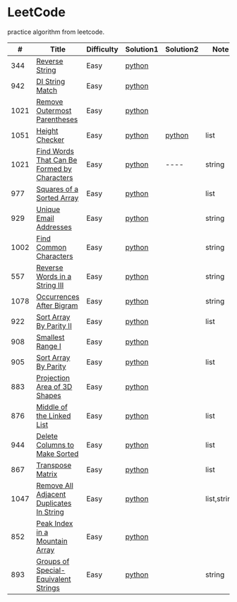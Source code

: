 # LeetCode

practice algorithm from leetcode.

|#| Title |Difficulty | Solution1 | Solution2 | Note |
| ----- | ----- | -------- | ---------- | ---------- |---- | 
344|[Reverse String](https://leetcode.com/problems/reverse-string/)|Easy|[python](/python_leetcode/add%20344)|
942|[DI String Match](https://leetcode.com/problems/di-string-match/)|Easy|[python](https://github.com/xuxiazhuang/LeetCode/blob/master/python_leetcode/_942.py)|
1021|[Remove Outermost Parentheses](https://leetcode.com/problems/remove-outermost-parentheses/)|Easy|[python](https://github.com/xuxiazhuang/LeetCode/blob/master/python_leetcode/1021.%20Remove%20Outermost%20Parentheses)|
1051|[Height Checker](https://leetcode.com/problems/height-checker/)|Easy|[python](https://github.com/xuxiazhuang/LeetCode/blob/master/python_leetcode/1021.%20Remove%20Outermost%20Parentheses)|[python](https://github.com/xuxiazhuang/LeetCode/blob/master/python_leetcode/1021.%20Remove%20Outermost%20Parentheses)|list|
1021|[Find Words That Can Be Formed by Characters](https://leetcode.com/problems/find-words-that-can-be-formed-by-characters/)|Easy|[python](https://github.com/xuxiazhuang/LeetCode/blob/master/python_leetcode/1021.%20Remove%20Outermost%20Parentheses)|----|string|
977|[Squares of a Sorted Array](https://leetcode.com/problems/squares-of-a-sorted-array/)|Easy|[python](https://github.com/xuxiazhuang/LeetCode/blob/master/python_leetcode/977.%20Squares%20of%20a%20Sorted%20Array)|  |list|
929|[Unique Email Addresses](https://leetcode.com/problems/unique-email-addresses/)|Easy|[python](https://github.com/xuxiazhuang/LeetCode/blob/master/python_leetcode/_929.py)|  |string|
1002|[Find Common Characters](https://leetcode.com/problems/find-common-characters/)|Easy|[python](https://github.com/xuxiazhuang/LeetCode/blob/master/python_leetcode/1002.%20Find%20Common%20Characters)|  |string|
557|[Reverse Words in a String III](https://leetcode.com/problems/reverse-words-in-a-string-iii/)|Easy|[python](https://github.com/xuxiazhuang/LeetCode/blob/master/python_leetcode/557.py)|  |string|
1078|[Occurrences After Bigram](https://leetcode.com/problems/occurrences-after-bigram/)|Easy|[python](https://github.com/xuxiazhuang/LeetCode/blob/master/python_leetcode/1078.%20Occurrences%20After%20Bigram)|  |string|
922|[Sort Array By Parity II](https://leetcode.com/problems/sort-array-by-parity-ii/)|Easy|[python](https://github.com/xuxiazhuang/LeetCode/blob/master/python_leetcode/_922.py)|  |list|
908|[Smallest Range I](https://leetcode.com/problems/smallest-range-i/)|Easy|[python](https://github.com/xuxiazhuang/LeetCode/blob/master/python_leetcode/_908.py)|  | |
905|[Sort Array By Parity](https://leetcode.com/problems/sort-array-by-parity/)|Easy|[python](https://github.com/xuxiazhuang/LeetCode/blob/master/python_leetcode/_905.py)|  |list|
883|[Projection Area of 3D Shapes](https://leetcode.com/problems/projection-area-of-3d-shapes/)|Easy|[python](https://github.com/xuxiazhuang/LeetCode/blob/master/python_leetcode/_883.py)|  | |
876|[Middle of the Linked List](https://leetcode.com/problems/middle-of-the-linked-list/)|Easy|[python](https://github.com/xuxiazhuang/LeetCode/blob/master/python_leetcode/_876.py)|  |list|
944|[Delete Columns to Make Sorted](https://leetcode.com/problems/delete-columns-to-make-sorted/)|Easy|[python](https://github.com/xuxiazhuang/LeetCode/blob/master/python_leetcode/944.%20Delete%20Columns%20to%20Make%20Sorted)|  |list|
867|[Transpose Matrix](https://leetcode.com/problems/transpose-matrix/)|Easy|[python](https://github.com/xuxiazhuang/LeetCode/blob/master/python_leetcode/_867.py)|  |list|
1047|[Remove All Adjacent Duplicates In String](https://leetcode.com/problems/remove-all-adjacent-duplicates-in-string/)|Easy|[python](https://github.com/xuxiazhuang/LeetCode/blob/master/python_leetcode/1047.%20Remove%20All%20Adjacent%20Duplicates%20In%20String)|  |list,string|
852|[Peak Index in a Mountain Array](https://leetcode.com/problems/peak-index-in-a-mountain-array/)|Easy|[python](https://github.com/xuxiazhuang/LeetCode/blob/master/python_leetcode/_852.py)|  | |
893|[Groups of Special-Equivalent Strings](https://leetcode.com/problems/groups-of-special-equivalent-strings/)|Easy|[python](https://github.com/xuxiazhuang/LeetCode/blob/master/python_leetcode/893.%20Groups%20of%20Special-Equivalent%20Strings)|  | string|







